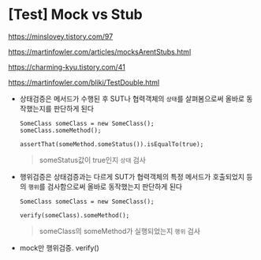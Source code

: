 # [Test] Mock vs Stub

https://minslovey.tistory.com/97

https://martinfowler.com/articles/mocksArentStubs.html

https://charming-kyu.tistory.com/41

https://martinfowler.com/bliki/TestDouble.html



- 상태검증은 메서드가 수행된 후 SUT나 협력객체의 `상태`를 살펴봄으로써 올바로 동작했는지를 판단하게 된다

  ```
  SomeClass someClass = new SomeClass();
  someClass.someMethod();
  
  assertThat(someMethod.someStatus()).isEqualTo(true);
  ```

  > someStatus값이 true인지 `상태` 검사

- 행위검증은 상태검증과는 다르게 SUT가 협력객체의 특정 메서드가 호출되었지 등의 `행위`를 검사함으로써 올바로 동작했는지 판단하게 된다

  ```
  SomeClass someClass = new SomeClass();
  
  verify(someClass).someMethod();
  ```

  > someClass의 someMethod가 실행되었는지 `행위` 검사



- mock만 행위검증. verify()